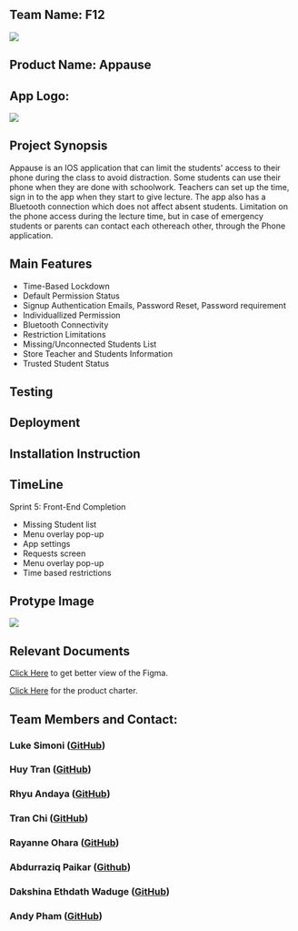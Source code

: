 <h2>Team Name: F12</h2>
<img src="https://github.com/WiiTran/Appause-F12Team/assets/157750304/7bda7850-b68d-49b9-afeb-d9295e9300d1">
<h2>Product Name: Appause</h2>
<h2>App Logo:</h2>
<img src="https://github.com/WiiTran/Appause-F12Team/assets/157750304/8c5ee0bd-9deb-44d2-8be8-2c7513888988">
<h2>Project Synopsis </h2>
<p>Appause is an IOS application that can limit the students' access to their phone during the class to avoid distraction. Some students can use their phone when they are done with schoolwork. Teachers can set up the time, sign in to the app when they start to give lecture. The app also has a Bluetooth connection which does not affect absent students. Limitation on the phone access during the lecture time, but in case of emergency students or parents can contact each othereach other, through the Phone application. </p>

<h2>Main Features</h2>
  <ul>
    <li>Time-Based Lockdown</li>
    <li>Default Permission Status</li>
    <li>Signup Authentication Emails, Password Reset, Password requirement</li>
    <li>Individuallized Permission</li>
    <li>Bluetooth Connectivity</li>
    <li>Restriction Limitations </li>
    <li>Missing/Unconnected Students List</li>
    <li>Store Teacher and Students Information</li>
    <li>Trusted Student Status</li>
  </ul>

<h2>Testing</h2>
<!-- Next semester -->
<h2>Deployment</h2>
<!-- Next Semester-->
<h2>Installation Instruction</h2>
<!-- Next Semester -->
<h2>TimeLine</h2>
    <p>Sprint 5: Front-End Completion</p>
    <ul>
      <li>Missing Student list</li>
      <li>Menu overlay pop-up</li>
      <li>App settings</li>
      <li>Requests screen</li>
      <li>Menu overlay pop-up</li>
      <li>Time based restrictions</li>
    </ul>
<h2>Protype Image</h2>
  <img src="https://github.com/WiiTran/Appause_TeamF12/blob/main/Appause_Figma.png">
  

<h2>Relevant Documents</h2>
  </p><a href="https://www.figma.com/file/58eXXgO5sQRfMzSKdFACq2/appause-figjam?type=whiteboard&node-id=0-1"> Click Here</a> to get better view of the Figma. </p>
   </p><a href="https://mysacstate-my.sharepoint.com/:w:/r/personal/lsimoni_csus_edu/_layouts/15/Doc.aspx?sourcedoc=%7B804A1DDF-1D1C-41D6-BB1C-7059EBC268EB%7D&file=Project%20Charter%20(Team%20F12).docx&action=default&mobileredirect=true"> Click Here</a>  for the product charter. </p>

<h2>Team Members and Contact:</h2> 
<h3>Luke Simoni (<a href="https://github.com/Lsimoni1">GitHub</a>)</</h3>
<h3>Huy Tran (<a href="https://github.com/WiiTran">GitHub</a>)</h3>
<h3>Rhyu Andaya (<a href="https://github.com/RhyuAndaya">GitHub</a>)</h3>
<h3>Tran Chi (<a href="https://github.com/Tracychi93">GitHub</a>)</h3>
<h3>Rayanne Ohara  (<a href="https://github.com/TotoBroo">GitHub</a>)</</h3>
<h3>Abdurraziq Paikar (<a href="https://github.com/Abdurraziqp">Github</a>)</h3>
<h3>Dakshina Ethdath Waduge (<a href="https://github.com/Dash-007">GitHub</a>)</h3>
<h3>Andy Pham (<a href="https://github.com/ap2024">GitHub</a>)</h3><br/><br/>
